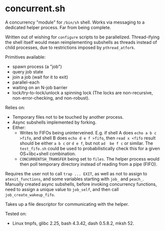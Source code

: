 concurrent.sh
=============

A concurrency "module" for `/bin/sh` shell.
Works via messaging to a dedicated helper process.
Far from being complete.

Written out of wishing for `configure` scripts to be parallelized.
Thread-ifying the shell itself would mean reimplementing subshells as threads
instead of child processes, due to restrictions imposed by `pthread_atfork`.

Primitives available:
- spawn process (a "job")
- query job state
- join a job (wait for it to exit)
- parallel-each
- waiting on an N-job barrier
- lock/try-to-lock/unlock a spinning lock
  (The locks are non-recursive, non-error-checking, and non-robust).

Relies on:
- Temporary files not to be touched by another process.
- Async subshells implemented by forking.
- Either:
  * Writes to FIFOs being uninterveined. E.g. if shell A does `echo a b c >fifo`,
    and shell B does `echo d e f >fifo`, then `read x <fifo` result should be either
    `a b c` or `d e f`, but not `ad  be f c` or similar.  The `test_fifo.sh` could
    be used to probabilistically check this for a given OS+libc+shell combination.
  * `CONCURRENTSH_TRANSFER` being set to `files`.  The helper process would
    then poll temporary directory instead of reading from a pipe (FIFO).

Requires the user not to call `trap ... EXIT`, as well as not to assign to
`atexit_functions`, and some variables starting with `job_` and `peach_`.
Manually created async subshells, before invoking concurrency functions, need
to assign a unique value to `job_self`, and then call `job_create_wakeup_fifo`.

Takes up a file descriptor for communicating with the helper.

Tested on:
- Linux tmpfs, glibc 2.25, bash 4.3.42, dash 0.5.8.2, mksh 52.

